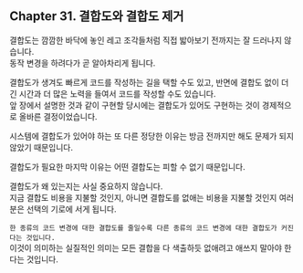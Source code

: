 ## Chapter 31. 결합도와 결합도 제거

결합도는 깜깜한 바닥에 놓인 레고 조각들처럼 직접 밟아보기 전까지는 잘 드러나지 않습니다.  
동작 변경을 하려다가 곧 알아차리게 됩니다.  

결합도가 생겨도 빠르게 코드를 작성하는 길을 택할 수도 있고, 반면에 결합도 없이 더 긴 시간과 더 많은 노력을 들여서 코드를 작성할 수도 있습니다.  
앞 장에서 설명한 것과 같이 구현할 당시에는 결합도가 있어도 구현하는 것이 경제적으로 올바른 결정이었습니다.  

시스템에 결합도가 있어야 하는 또 다른 정당한 이유는 방금 전까지만 해도 문제가 되지 않았기 때문입니다.  

결합도가 필요한 마지막 이유는 어떤 결합도는 피할 수 없기 때문입니다.  

결합도가 왜 있는지는 사실 중요하지 않습니다.  
지금 결합도 비용을 지불할 것인지, 아니면 결합도를 없애는 비용을 지불할 것인지 여러분은 선택의 기로에 서게 됩니다.  

`한 종류의 코드 변경에 대한 결합도를 줄일수록 다른 종류의 코드 변경에 대한 결합도가 커진다는 것입니다.`  
이것이 의미하는 실질적인 의미는 모든 결합을 다 색출하듯 없애려고 애쓰지 말아야 한다는 것입니다.  
